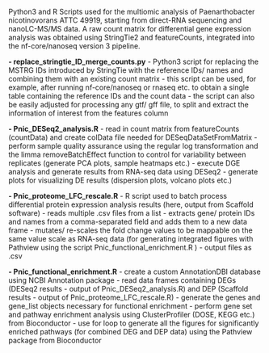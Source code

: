 Python3 and R Scripts used for the multiomic analysis of Paenarthobacter nicotinovorans ATTC 49919, starting from direct-RNA sequencing and nanoLC-MS/MS data.
A raw count matrix for differential gene expression analysis was obtained using StringTie2 and featureCounts, integrated into the nf-core/nanoseq version 3 pipeline. 

**- replace_stringtie_ID_merge_counts.py**
    - Python3 script for replacing the MSTRG IDs introduced by StringTie with the reference IDs/ names and combining them with an existing count matrix
    - this script can be used, for example, after running nf-core/nanoseq or rnaseq etc. to obtain a single table containing the reference IDs and the count data
    - the script can also be easily adjusted for processing any gtf/ gff file, to split and extract the information of interest from the features column
       
**- Pnic_DESeq2_analysis.R**
    - read in count matrix from featureCounts (countData) and create colData file needed for DESeqDataSetFromMatrix
    - perform sample quality assurance using the regular log transformation and the limma removeBatchEffect function to control for variability between replicates (generate PCA plots, sample heatmaps etc.)
    - execute DGE analysis and generate results from RNA-seq data using DESeq2
    - generate plots for visualizing DE results (dispersion plots, volcano plots etc.)
      
**- Pnic_proteome_LFC_rescale.R**
    - R script used to batch process differential protein expression analysis results (here, output from Scaffold software)
    - reads multiple .csv files from a list
    - extracts gene/ protein IDs and names from a comma-separated field and adds them to a new data frame 
    - mutates/ re-scales the fold change values to be mappable on the same value scale as RNA-seq data (for generating integrated figures with Pathview using the script Pnic_functional_enrichment.R )
    - output files as .csv
         
**- Pnic_functional_enrichment.R**
    - create a custom AnnotationDBI database using NCBI Annotation package
    - read data frames containing DEGs (DESeq2 results - output of Pnic_DESeq2_analysis.R) and DEP (Scaffold results - output of Pnic_proteome_LFC_rescale.R)
    - generate the genes and gene_list objects necessary for functional enrichment
    - perform gene set and pathway enrichment analysis using ClusterProfiler (DOSE, KEGG etc.) from Bioconductor
    - use for loop to generate all the figures for significantly enriched pathways (for combined DEG and DEP data) using the Pathview package from Bioconductor
